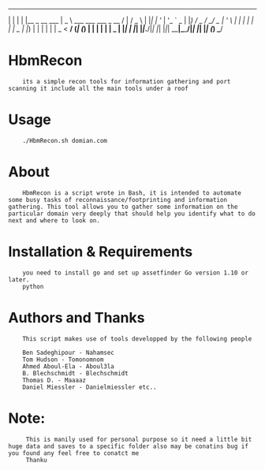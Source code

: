  _   _ _               ____                        _        ___  
| | | | |__  _ __ ___ |  _ \ ___  ___ ___  _ __   / |      / _ \ 
| |_| | '_ \| '_ ` _ \| |_) / _ \/ __/ _ \| '_ \  | |     | | | |
|  _  | |_) | | | | | |  _ <  __/ (_| (_) | | | | | |  _  | |_| |
|_| |_|_.__/|_| |_| |_|_| \_\___|\___\___/|_| |_| |_| (_)  \___/ 
                                                                 


# HbmRecon
        its a simple recon tools for information gathering and port scanning it include all the main tools under a roof


# Usage

        ./HbmRecon.sh domian.com

# About

        HbmRecon is a script wrote in Bash, it is intended to automate some busy tasks of reconnaissance/footprinting and information gathering. This tool allows you to gather some information on the particular domain very deeply that should help you identify what to do next and where to look on.

# Installation & Requirements

        you need to install go and set up assetfinder Go version 1.10 or later.
        python
        
# Authors and Thanks
        This script makes use of tools developped by the following people

        Ben Sadeghipour - Nahamsec
        Tom Hudson - Tomonomnom
        Ahmed Aboul-Ela - Aboul3la
        B. Blechschmidt - Blechschmidt
        Thomas D. - Maaaaz
        Daniel Miessler - Danielmiessler etc..

# Note:
         This is manily used for personal purpose so it need a little bit huge data and saves to a specific folder also may be conatins bug if you found any feel free to conatct me
         Thanku

